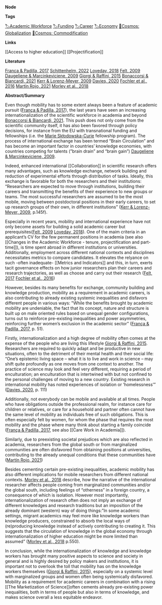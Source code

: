 **Node**

**Tags**

[🏷️Academic Workforce](https://lean-sphynx-49b.notion.site/Academic-Workforce-14c2434af32e41c190a68c92b02ddf42?pvs=21) [🏷️Funding](https://lean-sphynx-49b.notion.site/Funding-9204fb6155bd445a87cabe5b2552ac2d?pvs=21) [🏷️Career](https://lean-sphynx-49b.notion.site/Career-1ff19b147d7546bca8472eac866c033a?pvs=21) [🏷️Economy](https://lean-sphynx-49b.notion.site/Economy-bf5b68925bd1410a94d40973a3b254e0?pvs=21) [🌌Cosmos: Globalization](https://lean-sphynx-49b.notion.site/Cosmos-Globalization-8bfcc0523ab64a819cd329a6875da3ed?pvs=21) [🌌Cosmos: Commodification](https://lean-sphynx-49b.notion.site/Cosmos-Commodification-ce1df3cd683e4bc39a4f7348f4df6701?pvs=21)

**Links**

[[Access to higher education]] [[Projectification]]

**Literature**

[França & Padilla, 2017](https://lean-sphynx-49b.notion.site/Fran-a-Padilla-2017-0f528790e3fb47fc9cc85afe95810f6d?pvs=21) [Schittenhelm, 2022](https://lean-sphynx-49b.notion.site/Schittenhelm-2022-d3eba71b791f47528d1bb6277f0bea78?pvs=21) [Loveday, 2018](https://lean-sphynx-49b.notion.site/Loveday-2018-1bdc92e584814e1aa0668ec78ce340e6?pvs=21) [Felt, 2009](https://lean-sphynx-49b.notion.site/Felt-2009-4b01db7985ca4360aed03035391f0696?pvs=21) [Daugeliene & Marcinkeviciene, 2009](https://lean-sphynx-49b.notion.site/Daugeliene-Marcinkeviciene-2009-87949fb0db5b42d981f9497e3f767e43?pvs=21) [Giorgi & Raffini, 2015](https://lean-sphynx-49b.notion.site/Giorgi-Raffini-2015-edbc89a6c8ff4befb9b309971bb9ac83?pvs=21) [Bonaccorsi & Biancardi, 2021](https://lean-sphynx-49b.notion.site/Bonaccorsi-Biancardi-2021-f435ee2a029f49d7885c5fda71ede666?pvs=21) [Kerr & Lorenz-Meyer, 2009](https://lean-sphynx-49b.notion.site/Kerr-Lorenz-Meyer-2009-398532ce149742bc92032e73282b18e6?pvs=21) [Davies, 2020](https://lean-sphynx-49b.notion.site/Davies-2020-72aab3caf7ee49fa8e6a9a904f98ced3?pvs=21) [Fochler et al., 2016](https://lean-sphynx-49b.notion.site/Fochler-et-al-2016-ad0d5bd0a02b4a6dbd76470719c25638?pvs=21) [Martín Rojo, 2021](https://lean-sphynx-49b.notion.site/Mart-n-Rojo-2021-bde3642684d749d49f923cb64f92ca82?pvs=21) [Morley et al., 2018](https://lean-sphynx-49b.notion.site/Morley-et-al-2018-ecc66c5d9d7c46acbd24add2e9f1c579?pvs=21)

**Abstract/Summary**

Even though mobility has to some extent always been a feature of academic pursuit ([França & Padilla, 2017](https://lean-sphynx-49b.notion.site/Fran-a-Padilla-2017-0f528790e3fb47fc9cc85afe95810f6d?pvs=21)), the last years have seen an increasing internationalization of the scientific workforce in academia and beyond [Bonaccorsi & Biancardi, 2021](https://lean-sphynx-49b.notion.site/Bonaccorsi-Biancardi-2021-f435ee2a029f49d7885c5fda71ede666?pvs=21). This push does not only come from the scientific community itself, it has also been favored through policy decisions, for instance from the EU with transnational funding and fellowships (i.e. the [Marie Skłodowska-Curie](https://marie-sklodowska-curie-actions.ec.europa.eu/actions/postdoctoral-fellowships) fellowship program). The process of international exchange has been termed “Brain Circulation” and has become an important factor in countries’ knowledge economies, with countries competing for talents (”brain drain” and “brain gain”) [Daugeliene & Marcinkeviciene, 2009](https://lean-sphynx-49b.notion.site/Daugeliene-Marcinkeviciene-2009-87949fb0db5b42d981f9497e3f767e43?pvs=21).

Indeed, enhanced international [[Collaboration]] in scientific research offers many advantages, such as knowledge exchange, network building and reduction of experimental efforts through distribution of tasks. Ideally, this exchange is favorable for both the researchers and their institutions: “Researchers are expected to move through institutions, building their careers and transmitting the benefits of their experience to new groups or teams. The most successful researchers are assumed to be the most mobile, moving between postdoctoral positions in their early careers, to set up research groups of their own, in different institutions” ([Kerr & Lorenz-Meyer, 2009](https://lean-sphynx-49b.notion.site/Kerr-Lorenz-Meyer-2009-398532ce149742bc92032e73282b18e6?pvs=21), p.145f).

Especially in recent years, mobility and international experience have not only become assets for building a solid academic career but prerequisites([Felt, 2009](https://lean-sphynx-49b.notion.site/Felt-2009-4b01db7985ca4360aed03035391f0696?pvs=21) [Loveday, 2018](https://lean-sphynx-49b.notion.site/Loveday-2018-1bdc92e584814e1aa0668ec78ce340e6?pvs=21)). One of the maim criteria in an applicant’s CV for the few permanent positions in academia (see also [[Changes in the Academic Workforce - tenure, projectification and part-time]]), is time spent abroad in different institutions or universities. Additionally, employment across different national contexts and disciplines necessitates metrics to compare candidates. It elevates the relyance on such -often inadequate- [[Metrics and Indicators]] and this, in turn, exerts tacit governance effects on how junior researchers plan their careers and research trajectories, as well as choose and carry out their research ([Felt, 2017](https://lean-sphynx-49b.notion.site/Felt-2017-cbcdcb1df1244a3d83f4531b2091d9c3?pvs=21) [Fochler et al., 2016](https://lean-sphynx-49b.notion.site/Fochler-et-al-2016-ad0d5bd0a02b4a6dbd76470719c25638?pvs=21))

However, besides its many benefits for exchange, community building and knowledge production, mobility as a requirement in academic careers, is also contributing to already existing systemic inequalities and disfavors different people in various ways: "While the benefits brought by academic mobility are undeniable, the fact that its concept, nature and structure is built up on male oriented rules based on unequal gender configurations, turns out to reinforce pre-existing inequalities and power asymmetries, reinforcing further women’s exclusion in the academic sector” ([França & Padilla, 2017](https://lean-sphynx-49b.notion.site/Fran-a-Padilla-2017-0f528790e3fb47fc9cc85afe95810f6d?pvs=21), p. 51).

Firstly, internationalization and a high degree of mobility often comes at the expense of the people who are living this lifestyle [Giorgi & Raffini, 2015](https://lean-sphynx-49b.notion.site/Giorgi-Raffini-2015-edbc89a6c8ff4befb9b309971bb9ac83?pvs=21). Researchers are required to quickly adapt and be productive in new situations, often to the detriment of their mental health and their social life: “One’s epistemic living space – what it is to live and work in science – may shift quite profoundly as one moves from one context to another. The practice of science may look and feel very different, requiring a period of enculturation; an enculturation that is intertwined with but not confined to the personal challenges of moving to a new country. Existing research in international mobility has noted experiences of isolation or ‘homelessness’” ([Davies, 2020](https://lean-sphynx-49b.notion.site/Davies-2020-72aab3caf7ee49fa8e6a9a904f98ced3?pvs=21), p. 111)

Additionally, not everybody can be mobile and available at all times. People who have obligations outside the professional realm, for instance care for children or relatives, or care for a household and partner often cannot have the same level of mobility as individuals free of such obligations. This is often especially felt by women, for whom the phase that requires the most mobility and the phase where many think about starting a family coincide ([França & Padilla, 2017](https://lean-sphynx-49b.notion.site/Fran-a-Padilla-2017-0f528790e3fb47fc9cc85afe95810f6d?pvs=21), see also [[Care Work in Academia]]).

Similarly, due to preexisting societal prejudices which are also reflected in academia, researchers from the global south or from marginalized communities are often disfavored from obtaining positions at universities, contributing to the already unequal conditions that these communities have ([Martín Rojo, 2021](https://lean-sphynx-49b.notion.site/Mart-n-Rojo-2021-bde3642684d749d49f923cb64f92ca82?pvs=21))

Besides cementing certain pre-existing inequalities, academic mobility has also different implications for mobile researchers from different national contexts. [Morley et al., 2018](https://lean-sphynx-49b.notion.site/Morley-et-al-2018-25697c8ab1ad425786de563021e5cca1?pvs=21) describe, how the narrative of the international researcher affects people coming from marginalized communities and/or the global south, including feelings of “otherness” in a foreign country, a consequence of which is isolation. However most importantly, internationalization of research often does not imply an exchange of different knowledges and research traditions but an imposition of the already dominant (western) way of doing things:”In some academic settings, migrant academics may feel more like knowledge workers than knowledge producers, constrained to absorb the local ways of (re)producing knowledge instead of actively contributing to creating it. This suggests that the circulation of knowledge in the global economy through internationalization of higher education might be more limited than assumed” ([Morley et al., 2018](https://lean-sphynx-49b.notion.site/Morley-et-al-2018-ecc66c5d9d7c46acbd24add2e9f1c579?pvs=21) p.550).

In conclusion, while the internationalization of knowledge and knowledge workers has brought many positive aspects to science and society in general and is highly desired by policy makers and institutions, it is important not to overlook the toll that mobility has on the knowledge workers themselves ([Giorgi & Raffini, 2015](https://lean-sphynx-49b.notion.site/Giorgi-Raffini-2015-edbc89a6c8ff4befb9b309971bb9ac83?pvs=21)), especially on a systemic level with marginalized groups and women often being systemically disfavored. Mobility as a requirement for academic careers in combination with a rising [[The Marketization of Science]]often cements already pre-existing power inequalities, both in terms of people but also in terms of knowledge, and makes science overall a less equitable endeavor.